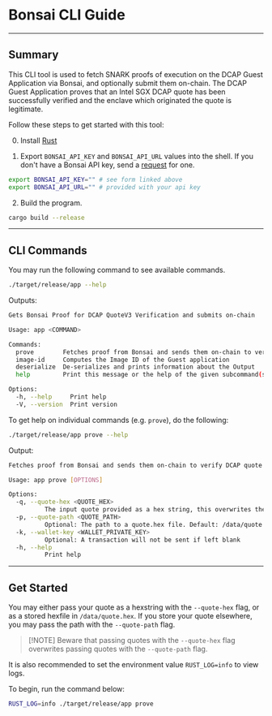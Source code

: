 # Bonsai CLI Guide

---

## Summary

This CLI tool is used to fetch SNARK proofs of execution on the DCAP Guest Application via Bonsai, and optionally submit them on-chain. The DCAP Guest Application proves that an Intel SGX DCAP quote has been successfully verified and the enclave which originated the quote is legitimate.

Follow these steps to get started with this tool:

0. Install [Rust](https://doc.rust-lang.org/book/ch01-01-installation.html)

1. Export `BONSAI_API_KEY` and `BONSAI_API_URL` values into the shell. If you don't have a Bonsai API key, send a [request](https://docs.google.com/forms/d/e/1FAIpQLSf9mu18V65862GS4PLYd7tFTEKrl90J5GTyzw_d14ASxrruFQ/viewform) for one.

```bash
export BONSAI_API_KEY="" # see form linked above
export BONSAI_API_URL="" # provided with your api key
```

2. Build the program.

```bash
cargo build --release
```

---

## CLI Commands

You may run the following command to see available commands.

```bash
./target/release/app --help
```

Outputs:

```bash
Gets Bonsai Proof for DCAP QuoteV3 Verification and submits on-chain

Usage: app <COMMAND>

Commands:
  prove        Fetches proof from Bonsai and sends them on-chain to verify DCAP quote
  image-id     Computes the Image ID of the Guest application
  deserialize  De-serializes and prints information about the Output
  help         Print this message or the help of the given subcommand(s)

Options:
  -h, --help     Print help
  -V, --version  Print version

```

To get help on individual commands (e.g. `prove`), do the following:

```bash
./target/release/app prove --help
```

Output:

```bash
Fetches proof from Bonsai and sends them on-chain to verify DCAP quote

Usage: app prove [OPTIONS]

Options:
  -q, --quote-hex <QUOTE_HEX>
          The input quote provided as a hex string, this overwrites the --quote-path argument
  -p, --quote-path <QUOTE_PATH>
          Optional: The path to a quote.hex file. Default: /data/quote.hex or overwritten by the --quote-hex argument if provided
  -k, --wallet-key <WALLET_PRIVATE_KEY>
          Optional: A transaction will not be sent if left blank
  -h, --help
          Print help
```

---

## Get Started

You may either pass your quote as a hexstring with the `--quote-hex` flag, or as a stored hexfile in `/data/quote.hex`. If you store your quote elsewhere, you may pass the path with the `--quote-path` flag.

>
> [!NOTE]
> Beware that passing quotes with the `--quote-hex` flag overwrites passing quotes with the `--quote-path` flag.
>

It is also recommended to set the environment value `RUST_LOG=info` to view logs.

To begin, run the command below:

```bash
RUST_LOG=info ./target/release/app prove
```

<!-- >
> [!NOTE]
> Passing your wallet key is optional. If none is provided, the program simply ends by printing the journal, post state digest and seal values to the terminal, without sending a transaction to the verification contract.
> -->